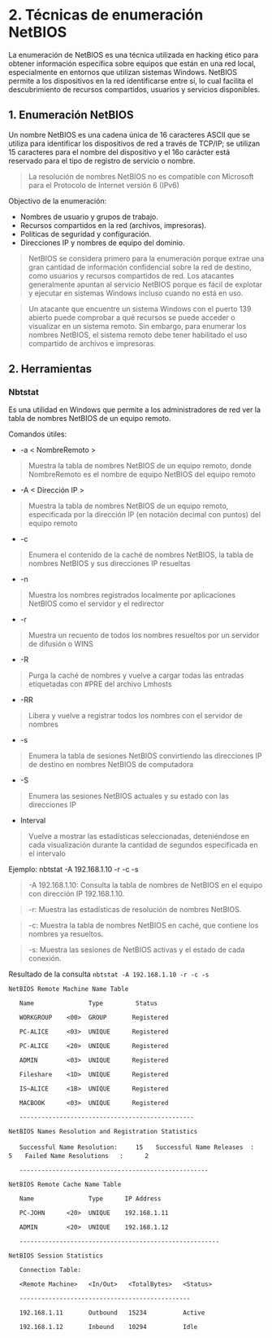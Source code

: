 # 2. Técnicas de enumeración NetBIOS

La enumeración de NetBIOS es una técnica utilizada en hacking ético para obtener información específica sobre equipos que están en una red local, especialmente en entornos que utilizan sistemas Windows. NetBIOS permite a los dispositivos en la red identificarse entre sí, lo cual facilita el descubrimiento de recursos compartidos, usuarios y servicios disponibles.

## 1. Enumeración NetBIOS

Un nombre NetBIOS es una cadena única de 16 caracteres ASCII que se utiliza para identificar los dispositivos de red a través de TCP/IP; se utilizan 15 caracteres para el nombre del dispositivo y el 16o carácter está reservado para el tipo de registro de servicio o nombre.

> La resolución de nombres NetBIOS no es compatible con Microsoft para el Protocolo de Internet versión 6 (IPv6)

Objectivo de la enumeración:
 - Nombres de usuario y grupos de trabajo.
 - Recursos compartidos en la red (archivos, impresoras).
 - Políticas de seguridad y configuración.
 - Direcciones IP y nombres de equipo del dominio.

> NetBIOS se considera primero para la enumeración porque extrae una gran cantidad de información confidencial sobre la red de destino, como usuarios y recursos compartidos de red. Los atacantes generalmente apuntan al servicio NetBIOS porque es fácil de explotar y ejecutar en sistemas Windows incluso cuando no está en uso.

> Un atacante que encuentre un sistema Windows con el puerto 139 abierto puede comprobar a qué recursos se puede acceder o visualizar en un sistema remoto. Sin embargo, para enumerar los nombres NetBIOS, el sistema remoto debe tener habilitado el uso compartido de archivos e impresoras.

## 2. Herramientas

### Nbtstat

Es una utilidad en Windows que permite a los administradores de red ver la tabla de nombres NetBIOS de un equipo remoto.

Comandos útiles:
- -a < NombreRemoto >
> Muestra la tabla de nombres NetBIOS de un equipo remoto, donde NombreRemoto es el nombre de equipo NetBIOS del equipo remoto
- -A < Dirección IP >
>Muestra la tabla de nombres NetBIOS de un equipo remoto, especificada por la dirección IP (en notación decimal con puntos) del equipo remoto
- -c
>Enumera el contenido de la caché de nombres NetBIOS, la tabla de nombres NetBIOS y sus direcciones IP resueltas
- -n
>Muestra los nombres registrados localmente por aplicaciones NetBIOS como el servidor y el redirector
- -r
>Muestra un recuento de todos los nombres resueltos por un servidor de difusión o WINS
- -R
>Purga la caché de nombres y vuelve a cargar todas las entradas etiquetadas con #PRE del archivo Lmhosts
- -RR
>Libera y vuelve a registrar todos los nombres con el servidor de nombres
- -s
>Enumera la tabla de sesiones NetBIOS convirtiendo las direcciones IP de destino en nombres NetBIOS de computadora
- -S
>Enumera las sesiones NetBIOS actuales y su estado con las direcciones IP
- Interval
>Vuelve a mostrar las estadísticas seleccionadas, deteniéndose en cada visualización durante la cantidad de segundos especificada en el intervalo

Ejemplo:
nbtstat -A 192.168.1.10 -r -c -s
>-A 192.168.1.10: Consulta la tabla de nombres de NetBIOS en el equipo con dirección IP 192.168.1.10.

>-r: Muestra las estadísticas de resolución de nombres NetBIOS.

>-c: Muestra la tabla de nombres NetBIOS en caché, que contiene los nombres ya resueltos.

>-s: Muestra las sesiones de NetBIOS activas y el estado de cada conexión.

Resultado de la consulta  ` nbtstat -A 192.168.1.10 -r -c -s `

>
` NetBIOS Remote Machine Name Table `
>
`    Name               Type         Status `

`    WORKGROUP    <00>  GROUP       Registered `

`    PC-ALICE     <03>  UNIQUE      Registered `

`    PC-ALICE     <20>  UNIQUE      Registered `

`    ADMIN        <03>  UNIQUE      Registered `

`    Fileshare    <1D>  UNIQUE      Registered `

`    IS~ALICE     <1B>  UNIQUE      Registered `

`    MACBOOK      <03>  UNIQUE      Registered `

`    ------------------------------------------------ `

` NetBIOS Names Resolution and Registration Statistics `

`    Successful Name Resolution:     15 `
`    Successful Name Releases  :      5 `
`    Failed Name Resolutions   :      2 `

`    ---------------------------------------------------- `

` NetBIOS Remote Cache Name Table `

`    Name               Type      IP Address `

`    PC-JOHN      <20>  UNIQUE    192.168.1.11 `

`    ADMIN        <20>  UNIQUE    192.168.1.12 `

`    ------------------------------------------------------- `

` NetBIOS Session Statistics `

`    Connection Table: `

`    <Remote Machine>   <In/Out>   <TotalBytes>   <Status> `

`    ----------------------------------------------- `

`    192.168.1.11       Outbound   15234          Active `

`    192.168.1.12       Inbound    10294          Idle `

